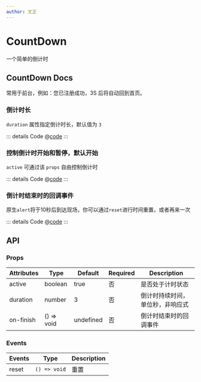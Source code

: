 ```yaml
---
author: 文正
---
```


# CountDown

一个简单的倒计时

## CountDown Docs

常用于前台，例如：您已注册成功，3S 后将自动回到首页。

### 倒计时长

`duration` 属性指定倒计时长，默认值为 `3`

<Preview>
  <CountDownDuration />
</Preview>

::: details Code
@[code](../components/count-down/duration.vue)
:::

### 控制倒计时开始和暂停，默认开始

`active` 可通过该 `props` 自由控制倒计时

<Preview>
  <CountDownActive/>
</Preview>

::: details Code
@[code](../components/count-down/active.vue)
:::

### 倒计时结束时的回调事件

原生`alert`将于10秒后到达现场，你可以通过`reset`进行时间重置，或者再来一次

<Preview>
  <CountDownOnFinish/>
</Preview>

::: details Code
@[code](../components/count-down/active.vue)
:::

##  API

### Props

| Attributes | Type       | Default   | Required | Description                      |
| ---------- | ---------- | --------- | -------- | -------------------------------- |
| active     | boolean    | true      | 否       | 是否处于计时状态                 |
| duration   | number     | 3         | 否       | 倒计时持续时间，单位秒，非响应式 |
| on-finish  | () => void | undefined | 否       | 倒计时结束时的回调事件           |

### Events

| Events | Type         | Description |
| ------ | ------------ | ----------- |
| reset  | `() => void` | 重置        |

